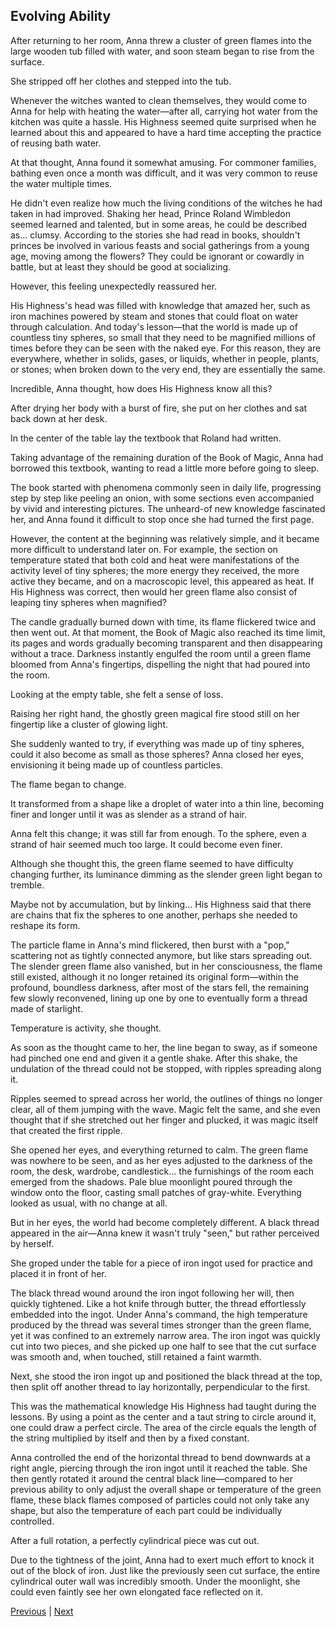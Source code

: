 ## Evolving Ability
After returning to her room, Anna threw a cluster of green flames into the large wooden tub filled with water, and soon steam began to rise from the surface.



She stripped off her clothes and stepped into the tub.



Whenever the witches wanted to clean themselves, they would come to Anna for help with heating the water—after all, carrying hot water from the kitchen was quite a hassle. His Highness seemed quite surprised when he learned about this and appeared to have a hard time accepting the practice of reusing bath water.



At that thought, Anna found it somewhat amusing. For commoner families, bathing even once a month was difficult, and it was very common to reuse the water multiple times.



He didn't even realize how much the living conditions of the witches he had taken in had improved. Shaking her head, Prince Roland Wimbledon seemed learned and talented, but in some areas, he could be described as... clumsy. According to the stories she had read in books, shouldn't princes be involved in various feasts and social gatherings from a young age, moving among the flowers? They could be ignorant or cowardly in battle, but at least they should be good at socializing.



However, this feeling unexpectedly reassured her.



His Highness's head was filled with knowledge that amazed her, such as iron machines powered by steam and stones that could float on water through calculation. And today's lesson—that the world is made up of countless tiny spheres, so small that they need to be magnified millions of times before they can be seen with the naked eye. For this reason, they are everywhere, whether in solids, gases, or liquids, whether in people, plants, or stones; when broken down to the very end, they are essentially the same.



Incredible, Anna thought, how does His Highness know all this?



After drying her body with a burst of fire, she put on her clothes and sat back down at her desk.



In the center of the table lay the textbook that Roland had written. 

Taking advantage of the remaining duration of the Book of Magic, Anna had borrowed this textbook, wanting to read a little more before going to sleep.

The book started with phenomena commonly seen in daily life, progressing step by step like peeling an onion, with some sections even accompanied by vivid and interesting pictures. The unheard-of new knowledge fascinated her, and Anna found it difficult to stop once she had turned the first page.

However, the content at the beginning was relatively simple, and it became more difficult to understand later on. For example, the section on temperature stated that both cold and heat were manifestations of the activity level of tiny spheres; the more energy they received, the more active they became, and on a macroscopic level, this appeared as heat. If His Highness was correct, then would her green flame also consist of leaping tiny spheres when magnified?

The candle gradually burned down with time, its flame flickered twice and then went out. At that moment, the Book of Magic also reached its time limit, its pages and words gradually becoming transparent and then disappearing without a trace. Darkness instantly engulfed the room until a green flame bloomed from Anna's fingertips, dispelling the night that had poured into the room.

Looking at the empty table, she felt a sense of loss.

Raising her right hand, the ghostly green magical fire stood still on her fingertip like a cluster of glowing light.

She suddenly wanted to try, if everything was made up of tiny spheres, could it also become as small as those spheres? Anna closed her eyes, envisioning it being made up of countless particles.

The flame began to change.



It transformed from a shape like a droplet of water into a thin line, becoming finer and longer until it was as slender as a strand of hair.

Anna felt this change; it was still far from enough. To the sphere, even a strand of hair seemed much too large. It could become even finer.

Although she thought this, the green flame seemed to have difficulty changing further, its luminance dimming as the slender green light began to tremble.

Maybe not by accumulation, but by linking... His Highness said that there are chains that fix the spheres to one another, perhaps she needed to reshape its form.

The particle flame in Anna's mind flickered, then burst with a "pop," scattering not as tightly connected anymore, but like stars spreading out. The slender green flame also vanished, but in her consciousness, the flame still existed, although it no longer retained its original form—within the profound, boundless darkness, after most of the stars fell, the remaining few slowly reconvened, lining up one by one to eventually form a thread made of starlight.

Temperature is activity, she thought.

As soon as the thought came to her, the line began to sway, as if someone had pinched one end and given it a gentle shake. After this shake, the undulation of the thread could not be stopped, with ripples spreading along it.

Ripples seemed to spread across her world, the outlines of things no longer clear, all of them jumping with the wave. Magic felt the same, and she even thought that if she stretched out her finger and plucked, it was magic itself that created the first ripple.

She opened her eyes, and everything returned to calm. The green flame was nowhere to be seen, and as her eyes adjusted to the darkness of the room, the desk, wardrobe, candlestick... the furnishings of the room each emerged from the shadows. Pale blue moonlight poured through the window onto the floor, casting small patches of gray-white. Everything looked as usual, with no change at all.



But in her eyes, the world had become completely different. A black thread appeared in the air—Anna knew it wasn't truly "seen," but rather perceived by herself.

She groped under the table for a piece of iron ingot used for practice and placed it in front of her.

The black thread wound around the iron ingot following her will, then quickly tightened. Like a hot knife through butter, the thread effortlessly embedded into the ingot. Under Anna's command, the high temperature produced by the thread was several times stronger than the green flame, yet it was confined to an extremely narrow area. The iron ingot was quickly cut into two pieces, and she picked up one half to see that the cut surface was smooth and, when touched, still retained a faint warmth.

Next, she stood the iron ingot up and positioned the black thread at the top, then split off another thread to lay horizontally, perpendicular to the first.

This was the mathematical knowledge His Highness had taught during the lessons. By using a point as the center and a taut string to circle around it, one could draw a perfect circle. The area of the circle equals the length of the string multiplied by itself and then by a fixed constant.

Anna controlled the end of the horizontal thread to bend downwards at a right angle, piercing through the iron ingot until it reached the table. She then gently rotated it around the central black line—compared to her previous ability to only adjust the overall shape or temperature of the green flame, these black flames composed of particles could not only take any shape, but also the temperature of each part could be individually controlled.

After a full rotation, a perfectly cylindrical piece was cut out.

Due to the tightness of the joint, Anna had to exert much effort to knock it out of the block of iron. Just like the previously seen cut surface, the entire cylindrical outer wall was incredibly smooth. Under the moonlight, she could even faintly see her own elongated face reflected on it.





[Previous](CH0129.md) | [Next](CH0131.md)
